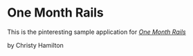 # One Month Rails

This is the pinteresting sample application for
[*One Month Rails*](http://onemonthrails.com)

by Christy Hamilton
